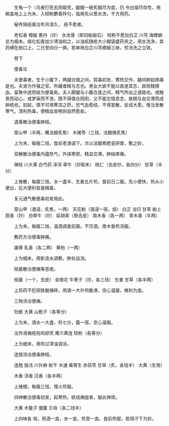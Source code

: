 <!-- { "loadSidebar": true } -->
　　生龟一个（乌者打死去肉取壳，酸醋一碗炙醋尽为度，仍 令白烟尽存性，用碗盖地上上为末，入轻粉麝香拌匀，临用先以葱水洗，干方用药。

　　秘传隔纸膏治年月深久， 疮不愈者。

　　老松香 樟脑 黄丹（炒） 水龙骨（即旧船锻石） 轻粉不愈加白芷 川芎 海螵蛸总为细末。熔化松香加少清油和之，以油纸随疮大小糊袋盛药夹之。用水洗净，其药缚在疮口上，二日至四日一换。若单用白芷川芎螵蛸三味，煎汤洗之立效。

　　卷下

　　便毒论

　　夫便毒者，生于小腹下，两腿合缝之间，其毒初发，寒热交作，腿间肿起疼痛是也。夫肾为作强之官，所藏者精与志也。男女大欲不能以直遂其志，故败精搏血，留聚中途而结为便毒矣。夫人脚腿与小腹合逢之间，精气所出之道路也。或触景而动心，或梦寐而不泄，既不得偶合阴阳，又不能忘情息念，故精与血交滞而成肿结也。初起，慎不可用寒凉之药，恐气血愈结，不得宣散，反成大患。惟当发散寒气，清利热毒，使精血宣畅则自然愈矣。

　　退毒散治便毒肿结。

　　穿山甲（半两，蘸法醋炙焦） 木猪苓（三钱，法醋微炙焦）

　　上为末，每服二钱，食前老酒调下。次以法醋煮肥皂研膏，敷之妙。

　　双解散治便毒内蕴热气，外挟寒邪，精血交滞，肿结疼痛。

　　辣桂 川大黄 白芍药 泽泻 牵牛（炒取末） 桃仁（去皮炒，各四分） 甘草（半分）

　　上锉散，每服三钱，水一盏半、生姜五片煎，食前日二服。先小便快，热从小便出，后大便利皆是稠毒。

　　复元通气散便毒初发用此。

　　穿山甲（酒浸，炙焦，一两） 天花粉（酒浸一宿，焙） 白芷 当归 甘草 舶上茴香（炒） 白牵牛（炒） 延胡索（擦去皮） 南木香（各一两） 青木香（半两）

　　上为末，每服二钱，温酒调食前服。不饮酒，南木香煎汤服。

　　敷药方治便毒肿痛。

　　雄黄 乳香（各二两） 黄柏（一两）

　　上为细末，用新汲水调敷，肿处自消。

　　栝蒌散治便痈等恶疮。

　　栝蒌（一个，去皮） 金银花 牛蒡子（炒，各三钱） 生姜 甘草（各半两）

　　上将药不犯铜铁器捶碎，用酒一大升煎数沸，空心温服，微利为度。

　　三物汤治便痈。

　　牡蛎 大黄 山栀子（各等分）

　　上为末，酒水一大盏，煎七分，露一宿，空心温服。

　　治外肾痈疮抱鸡卵壳 鹰爪黄连 轻粉（各等分）

　　上为细末，用煎过清油调涂。

　　连翘汤治便毒肿结。

　　连翘 独活 川升麻 射干 木通 桑寄生 赤茯苓 甘草（炙，各钱半） 大黄（生用）

　　木香 浮香 沉香（各半两）

　　上锉细，每服三钱，慢火煎服。

　　四神散治便毒初发，起寒热，欲成痈疽者，服此神效。

　　大黄 木鳖子 僵蚕 贝母（各二钱半）

　　上四味各 咀，用酒一盅，水一盅，煎至一盅。食前热服，若得汗下为妙。

　　
